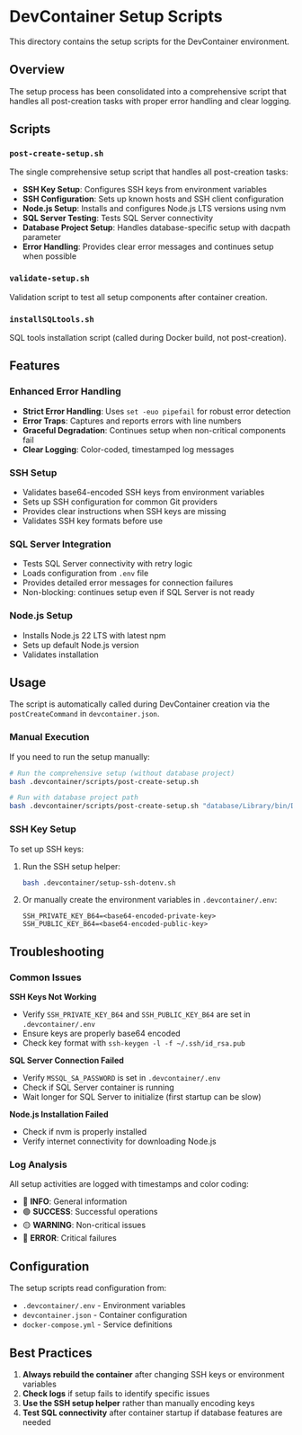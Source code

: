 # DevContainer Setup Scripts

This directory contains the setup scripts for the DevContainer environment.

## Overview

The setup process has been consolidated into a comprehensive script that handles all post-creation tasks with proper error handling and clear logging.

## Scripts

### `post-create-setup.sh`
The single comprehensive setup script that handles all post-creation tasks:
- **SSH Key Setup**: Configures SSH keys from environment variables
- **SSH Configuration**: Sets up known hosts and SSH client configuration
- **Node.js Setup**: Installs and configures Node.js LTS versions using nvm
- **SQL Server Testing**: Tests SQL Server connectivity
- **Database Project Setup**: Handles database-specific setup with dacpath parameter
- **Error Handling**: Provides clear error messages and continues setup when possible

### `validate-setup.sh`
Validation script to test all setup components after container creation.

### `installSQLtools.sh`
SQL tools installation script (called during Docker build, not post-creation).

## Features

### Enhanced Error Handling
- **Strict Error Handling**: Uses `set -euo pipefail` for robust error detection
- **Error Traps**: Captures and reports errors with line numbers
- **Graceful Degradation**: Continues setup when non-critical components fail
- **Clear Logging**: Color-coded, timestamped log messages

### SSH Setup
- Validates base64-encoded SSH keys from environment variables
- Sets up SSH configuration for common Git providers
- Provides clear instructions when SSH keys are missing
- Validates SSH key formats before use

### SQL Server Integration
- Tests SQL Server connectivity with retry logic
- Loads configuration from `.env` file
- Provides detailed error messages for connection failures
- Non-blocking: continues setup even if SQL Server is not ready

### Node.js Setup
- Installs Node.js 22 LTS with latest npm
- Sets up default Node.js version
- Validates installation

## Usage

The script is automatically called during DevContainer creation via the `postCreateCommand` in `devcontainer.json`.

### Manual Execution
If you need to run the setup manually:

```bash
# Run the comprehensive setup (without database project)
bash .devcontainer/scripts/post-create-setup.sh

# Run with database project path
bash .devcontainer/scripts/post-create-setup.sh "database/Library/bin/Debug"
```

### SSH Key Setup
To set up SSH keys:

1. Run the SSH setup helper:
   ```bash
   bash .devcontainer/setup-ssh-dotenv.sh
   ```

2. Or manually create the environment variables in `.devcontainer/.env`:
   ```
   SSH_PRIVATE_KEY_B64=<base64-encoded-private-key>
   SSH_PUBLIC_KEY_B64=<base64-encoded-public-key>
   ```

## Troubleshooting

### Common Issues

**SSH Keys Not Working**
- Verify `SSH_PRIVATE_KEY_B64` and `SSH_PUBLIC_KEY_B64` are set in `.devcontainer/.env`
- Ensure keys are properly base64 encoded
- Check key format with `ssh-keygen -l -f ~/.ssh/id_rsa.pub`

**SQL Server Connection Failed**
- Verify `MSSQL_SA_PASSWORD` is set in `.devcontainer/.env`
- Check if SQL Server container is running
- Wait longer for SQL Server to initialize (first startup can be slow)

**Node.js Installation Failed**
- Check if nvm is properly installed
- Verify internet connectivity for downloading Node.js

### Log Analysis
All setup activities are logged with timestamps and color coding:
- 🔵 **INFO**: General information
- 🟢 **SUCCESS**: Successful operations
- 🟡 **WARNING**: Non-critical issues
- 🔴 **ERROR**: Critical failures

## Configuration

The setup scripts read configuration from:
- `.devcontainer/.env` - Environment variables
- `devcontainer.json` - Container configuration
- `docker-compose.yml` - Service definitions

## Best Practices

1. **Always rebuild the container** after changing SSH keys or environment variables
2. **Check logs** if setup fails to identify specific issues
3. **Use the SSH setup helper** rather than manually encoding keys
4. **Test SQL connectivity** after container startup if database features are needed
